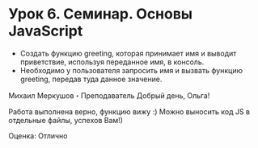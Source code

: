 # Урок 6. Семинар. Основы JavaScript

* Cоздать функцию greeting, которая принимает имя и выводит приветствие, 
используя переданное имя, в консоль.
* Необходимо у пользователя запросить имя и вызвать функцию greeting, передав туда данное значение.

Михаил Меркушов・Преподаватель
Добрый день, Ольга!

Работа выполнена верно, функцию вижу :)
Можно выносить код JS в отдельные файлы, успехов Вам!)

Оценка:
Отлично
